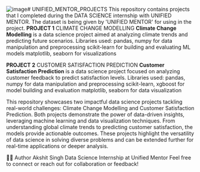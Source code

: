 ![image](https://github.com/user-attachments/assets/dd5c0815-6e33-4655-a938-94c840003ccc)# UNIFIED_MENTOR_PROJECTS
This repository contains projects that I completed during the DATA SCIENCE internship with UNIFIED MENTOR. The dataset is being given by 'UNIFIED MENTOR' for using in the project.
**PROJECT 1** CLIMATE CHANGE MODELLING
**Climate Change Modelling** is a data science project aimed at analyzing climate trends and predicting future scenarios.
Libraries used:
pandas, numpy for data manipulation and preprocessing
scikit-learn for building and evaluating ML models
matplotlib, seaborn for visualizations


**PROJECT 2** CUSTOMER SATISFACTION PREDICTION
**Customer Satisfaction Prediction** is a data science project focused on analyzing customer feedback to predict satisfaction levels.
Libraries used:
pandas, numpy for data manipulation and preprocessing
scikit-learn, xgboost for model building and evaluation
matplotlib, seaborn for data visualization


This repository showcases two impactful data science projects tackling real-world challenges: Climate Change Modelling and Customer Satisfaction Prediction.
Both projects demonstrate the power of data-driven insights, leveraging machine learning and data visualization techniques.
From understanding global climate trends to predicting customer satisfaction, the models provide actionable outcomes.
These projects highlight the versatility of data science in solving diverse problems and can be extended further for real-time applications or deeper analysis.

🙋‍♂️ Author
Akshit Singh
Data Science Internship at Unified Mentor
Feel free to connect or reach out for collaboration or feedback!
